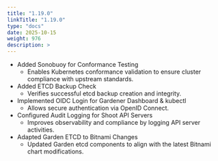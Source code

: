 ```yaml
---
title: "1.19.0"
linkTitle: "1.19.0"
type: "docs"
date: 2025-10-15
weight: 976
description: >
---
```


- Added Sonobuoy for Conformance Testing 
	- Enables Kubernetes conformance validation to ensure cluster compliance with upstream standards.
- Added ETCD Backup Check 
	- Verifies successful etcd backup creation and integrity.
- Implemented OIDC Login for Gardener Dashboard & kubectl 
	- Allows secure authentication via OpenID Connect.
- Configured Audit Logging for Shoot API Servers 
	- Improves observability and compliance by logging API server activities.
- Adapted Garden ETCD to Bitnami Changes 
	- Updated Garden etcd components to align with the latest Bitnami chart modifications.
